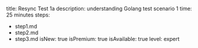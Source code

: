 title: Resync Test 1a
description: understanding Golang test scenario 1
time: 25 minutes
steps:
  - step1.md
  - step2.md
  - step3.md
isNew: true
isPremium: true
isAvailable: true
level: expert
